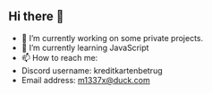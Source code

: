 ## Hi there 👋

- 🔭 I’m currently working on some private projects.
- 🌱 I’m currently learning JavaScript
- 📫 How to reach me:
- Discord username: kreditkartenbetrug
- Email address: m1337x@duck.com
